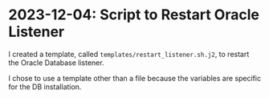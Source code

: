# 2023-12-04: Script to Restart Oracle Listener

I created a template, called `templates/restart_listener.sh.j2`, to restart the Oracle Database listener.

I chose to use a template other than a file because the variables are specific for the DB installation.
